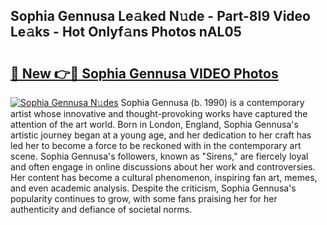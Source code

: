 ## Sophia Gennusa Le𝚊ked N𝚞de - Part-8I9 Video Le𝚊ks - Hot Onlyf𝚊ns Photos nAL05

# <h2><a href="http://ab64549.deff.icu/?id=Sophia+Gennusa">🔗 New 👉🔴 Sophia Gennusa VIDEO Photos</a></h2>

[![Sophia Gennusa N𝚞des](https://i.imgur.com/rIISA9y.gif)](http://ab64549.deff.icu/?id=Sophia+Gennusa)
Sophia Gennusa (b. 1990) is a contemporary artist whose innovative and thought-provoking works have captured the attention of the art world. Born in London, England, Sophia Gennusa's artistic journey began at a young age, and her dedication to her craft has led her to become a force to be reckoned with in the contemporary art scene. Sophia Gennusa's followers, known as "Sirens," are fiercely loyal and often engage in online discussions about her work and controversies. Her content has become a cultural phenomenon, inspiring fan art, memes, and even academic analysis. Despite the criticism, Sophia Gennusa's popularity continues to grow, with some fans praising her for her authenticity and defiance of societal norms.
